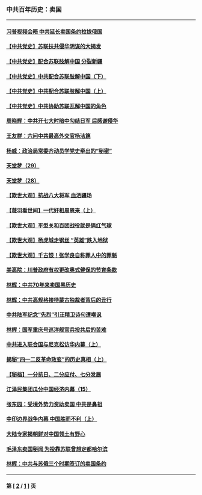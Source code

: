 ### 中共百年历史：卖国
---
#### [习普视频会晤 中共延长卖国条约拉拢俄国](../../pages/nf1176117/n13060971.md?02020430) 
#### [【中共党史】苏联扶共侵华阴谋的大揭发](../../pages/nf1176117/n13056050.md?02020430) 
#### [【中共党史】配合苏联肢解中国 分裂新疆](../../pages/nf1176117/n13040700.md?02020430) 
#### [【中共党史】中共配合苏联肢解中国（下）](../../pages/nf1176117/n13035660.md?02020430) 
#### [【中共党史】中共配合苏联肢解中国（上）](../../pages/nf1176117/n13030262.md?02020430) 
#### [【中共党史】中共协助苏联瓦解中国的角色](../../pages/nf1176117/n13018109.md?02020430) 
#### [周晓辉：中共开七大时暗中勾结日军 后感谢侵华](../../pages/nf1176117/n12921960.md?02020430) 
#### [王友群：六问中共最高外交官杨洁篪](../../pages/nf1176117/n12836495.md?02020430) 
#### [杨威：政治局常委齐动员学党史牵出的“秘密”](../../pages/nf1176117/n12764642.md?02020430) 
#### [天堂梦（29）](../../pages/nf1176117/n12408465.md?02020430) 
#### [天堂梦（28）](../../pages/nf1176117/n12408309.md?02020430) 
#### [【欺世大观】抗战八大将军 血洒疆场](../../pages/nf1176117/n12357044.md?02020430) 
#### [【薇羽看世间】一代奸相周恩来（上）](../../pages/nf1176117/n12401109.md?02020430) 
#### [【欺世大观】平型关和百团战役就是俩红气球](../../pages/nf1176117/n12359157.md?02020430) 
#### [【欺世大观】杨虎城走钢丝 “英雄”跌入地狱](../../pages/nf1176117/n12358840.md?02020430) 
#### [【欺世大观】千古恨！张学良自称罪人中的罪魁](../../pages/nf1176117/n12358629.md?02020430) 
#### [美高院：川普政府有权更改奥式健保的节育条款](../../pages/nf1176117/n12242171.md?02020430) 
#### [林辉：中共70年来卖国黑历史](../../pages/nf1176117/n11552181.md?02020430) 
#### [林辉：中共高规格接待蒙古独裁者背后的丑行](../../pages/nf1176117/n11225005.md?02020430) 
#### [中共陆军纪念“先烈”引汪精卫诗句遭嘲讽](../../pages/nf1176117/n11153345.md?02020430) 
#### [林辉：国军重庆号巡洋舰官兵投共后的苦难](../../pages/nf1176117/n10997801.md?02020430) 
#### [中共进入联合国与尼克松访华内幕（上）](../../pages/nf1176117/n10138788.md?02020430) 
#### [揭秘“四一二反革命政变”的历史真相（上）](../../pages/nf1176117/n9996650.md?02020430) 
#### [【秘档】一分抗日、二分应付、七分发展](../../pages/nf1176117/n9331484.md?02020430) 
#### [江泽民集团瓜分中国经济内幕（15）](../../pages/nf1176117/n9268584.md?02020430) 
#### [张东园：受境外势力资助卖国 中共是鼻祖](../../pages/nf1176117/n9272480.md?02020430) 
#### [中印边界战争内幕 中国胜而不利（上）](../../pages/nf1176117/n9252458.md?02020430) 
#### [大陆专家揭朝鲜对中国领土有野心](../../pages/nf1176117/n9074056.md?02020430) 
#### [毛泽东卖国秘闻 为投靠苏联曾想定都哈尔滨](../../pages/nf1176117/n9058631.md?02020430) 
#### [林辉：中共与苏俄三个时期签订的卖国条约](../../pages/nf1176117/n9036062.md?02020430) 

---
#### 第 [ [2](./2.md?02020430) / [1](./1.md?02020430) ] 页
